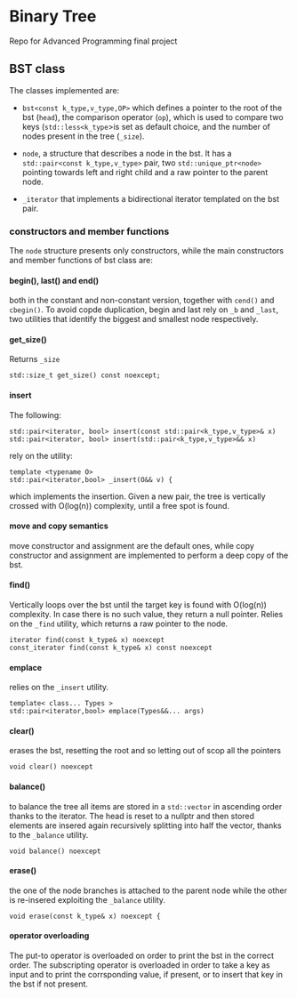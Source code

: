 # Binary Tree
Repo for Advanced Programming final project

## BST class

The classes implemented are:

- `bst<const k_type,v_type,OP>` which defines a pointer to the root of the bst (`head`), 
the comparison operator (`op`), which is used to compare two keys (`std::less<k_type`>is set as 
default choice, and the number of nodes present in the tree (`_size`).

- `node`, a structure that describes a node in the bst. It has a `std::pair<const k_type,v_type>` pair, two 
`std::unique_ptr<node>` pointing towards left and right child and a raw pointer to the parent node.

- `_iterator` that implements a bidirectional iterator templated on the bst pair.

### constructors and member functions

The `node` structure presents only constructors, while the main constructors and member functions of
bst class are:

#### begin(), last() and end()
both in the constant and non-constant version, together with `cend()` and `cbegin()`. 
To avoid copde duplication, begin and last rely on `_b` and `_last`, two utilities 
that identify the biggest and smallest node respectively.


#### get_size()

Returns `_size`
```
std::size_t get_size() const noexcept;
```


#### insert
The following:
```
std::pair<iterator, bool> insert(const std::pair<k_type,v_type>& x)
std::pair<iterator, bool> insert(std::pair<k_type,v_type>&& x)
```
rely on the utility:
```
template <typename O>
std::pair<iterator,bool> _insert(O&& v) {
```
which implements the insertion. Given a new pair, the tree is vertically crossed with O(log(n)) complexity,
until a free spot is found.

#### move and copy semantics
move constructor and assignment are the default ones, while copy constructor and assignment are
implemented to perform a deep copy of the bst.



#### find()

Vertically loops over the bst until the target key is found with O(log(n)) complexity. In case there is no such value, they return a null
pointer. Relies on the `_find` utility, which returns a raw pointer to the node.

```
iterator find(const k_type& x) noexcept
const_iterator find(const k_type& x) const noexcept
```




#### emplace
relies on the `_insert` utility.
```
template< class... Types >
std::pair<iterator,bool> emplace(Types&&... args)
```




#### clear()

erases the bst, resetting the root and so letting out of scop all the pointers

```
void clear() noexcept
```




#### balance()

to balance the tree all items are stored in a `std::vector`
in ascending order thanks to the iterator. The head
is reset to a nullptr and then stored elements are insered
again recursively splitting into half the vector, thanks to 
the `_balance` utility.

```
void balance() noexcept
```



#### erase()
the one of the node branches is attached to the parent node while the other is
re-insered exploiting the `_balance` utility.
```
void erase(const k_type& x) noexcept {
```


#### operator overloading
The put-to operator is overloaded on order to print the bst in the correct order.
The subscripting operator is overloaded in order to take a key as input and to
print the corrsponding value, if present, or to insert that key in the bst if not
present.

